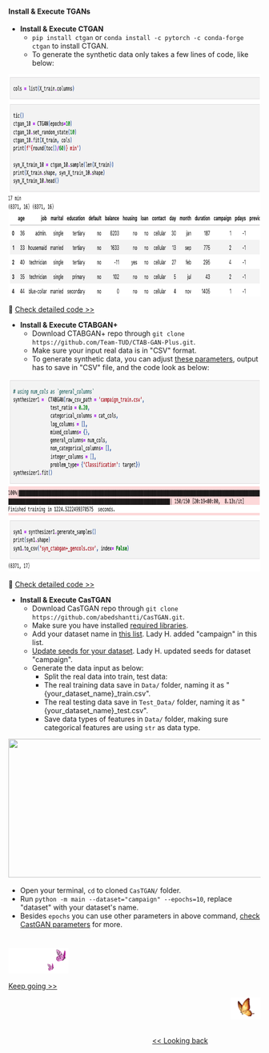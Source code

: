 #### Install & Execute TGANs

* <b>Install & Execute CTGAN</b>
  * `pip install ctgan` or `conda install -c pytorch -c conda-forge ctgan` to install CTGAN.
  * To generate the synthetic data only takes a few lines of code, like below:
<img src="https://github.com/lady-h-world/My_Garden/blob/main/images/Secret_Guest_images/ctgan_syn_gen_code.png" width="903" height="444" />
  
🌻 [Check detailed code >>][5] 


* <b>Install & Execute CTABGAN+</b>
  * Download CTABGAN+ repo through `git clone https://github.com/Team-TUD/CTAB-GAN-Plus.git`.
  * Make sure your input real data is in "CSV" format.
  * To generate synthetic data, you can adjust [these parameters][4], output has to save in "CSV" file, and the code look as below:
<img src="https://github.com/lady-h-world/My_Garden/blob/main/images/Secret_Guest_images/ctabgan+_syn_gen_code.png" width="903" height="385" />

🌻 [Check detailed code >>][3] 


* <b>Install & Execute CasTGAN</b>
  * Download CasTGAN repo through `git clone https://github.com/abedshantti/CasTGAN.git`.
  * Make sure you have installed [required libraries][7].
  * Add your dataset name in [this list][8]. Lady H. added "campaign" in this list.
  * [Update seeds for your dataset][9]. Lady H. updated seeds for dataset "campaign".
  * Generate the data input as below:
    * Split the real data into train, test data:
    * The real training data save in `Data/` folder, naming it as "{your_dataset_name}_train.csv".
    * The real testing data save in `Test_Data/` folder, naming it as "{your_dataset_name}_test.csv".
    * Save data types of features in `Data/` folder, making sure categorical features are using `str` as data type.
<img src="https://github.com/lady-h-world/My_Garden/blob/main/images/Secret_Guest_imagescastgan_data_input.png" width="528" height="277" />
  
  * Open your terminal, `cd` to cloned `CasTGAN/` folder.
  * Run `python -m main --dataset="campaign" --epochs=10`, replace "dataset" with your dataset's name.
  * Besides `epochs` you can use other parameters in above command, [check CastGAN parameters][10] for more.

#
<p align="left">
<img src="https://github.com/lady-h-world/My_Garden/blob/main/images/follow_us.png" width="120" height="50" />
</p>

[Keep going >>][11]

<p align="right">
<img src="https://github.com/lady-h-world/My_Garden/blob/main/images/going_back.png" width="60" height="44" />
</p>

&nbsp;&nbsp;&nbsp;&nbsp;&nbsp;&nbsp;&nbsp;&nbsp;&nbsp;&nbsp;&nbsp;&nbsp;&nbsp;&nbsp;&nbsp;&nbsp;&nbsp;&nbsp;&nbsp;&nbsp;&nbsp;&nbsp;&nbsp;&nbsp;&nbsp;&nbsp;&nbsp;&nbsp;&nbsp;&nbsp;&nbsp;&nbsp;&nbsp;&nbsp;&nbsp;&nbsp;&nbsp;&nbsp;&nbsp;&nbsp;&nbsp;&nbsp;&nbsp;&nbsp;&nbsp;&nbsp;&nbsp;&nbsp;&nbsp;&nbsp;&nbsp;&nbsp;&nbsp;&nbsp;&nbsp;&nbsp;&nbsp;&nbsp;&nbsp;&nbsp;&nbsp;&nbsp;&nbsp;&nbsp;&nbsp;&nbsp;&nbsp;&nbsp;&nbsp;&nbsp;&nbsp;&nbsp;&nbsp;&nbsp;&nbsp;&nbsp;&nbsp;&nbsp;&nbsp;&nbsp;&nbsp;&nbsp;&nbsp;&nbsp;&nbsp;&nbsp;&nbsp;&nbsp;&nbsp;&nbsp;&nbsp;&nbsp;&nbsp;&nbsp;&nbsp;&nbsp;&nbsp;&nbsp;&nbsp;&nbsp;&nbsp;&nbsp;&nbsp;&nbsp;&nbsp;&nbsp;&nbsp;&nbsp;&nbsp;&nbsp;&nbsp;&nbsp;&nbsp;&nbsp;&nbsp;&nbsp;&nbsp;&nbsp;&nbsp;&nbsp;&nbsp;&nbsp;&nbsp;&nbsp;&nbsp;&nbsp;&nbsp;&nbsp;&nbsp;&nbsp;&nbsp;&nbsp;&nbsp;&nbsp;&nbsp;&nbsp;&nbsp;&nbsp;&nbsp;&nbsp;&nbsp;&nbsp;&nbsp;&nbsp;&nbsp;&nbsp;&nbsp;&nbsp;&nbsp;&nbsp;&nbsp;&nbsp;&nbsp;&nbsp;&nbsp;&nbsp;&nbsp;&nbsp;&nbsp;&nbsp;&nbsp;&nbsp;&nbsp;&nbsp;&nbsp;&nbsp;&nbsp;&nbsp;&nbsp;&nbsp;&nbsp;&nbsp;&nbsp;&nbsp;&nbsp;&nbsp;&nbsp;&nbsp;&nbsp;&nbsp;&nbsp;&nbsp;&nbsp;&nbsp;&nbsp;&nbsp;&nbsp;&nbsp;&nbsp;&nbsp;&nbsp;&nbsp;&nbsp;&nbsp;&nbsp;&nbsp;&nbsp;&nbsp;&nbsp;&nbsp;&nbsp;[<< Looking back][12]


[1]:https://github.com/sdv-dev/CTGAN?tab=readme-ov-file#use-the-ctgan-standalone-library
[2]:https://github.com/sdv-dev/CTGAN?tab=readme-ov-file#usage-example
[3]:https://github.com/lady-h-world/My_Garden/blob/main/code/secret_guest/syn_data_exps/syn_ctabgan%2B.ipynb
[4]:https://github.com/Team-TUD/CTAB-GAN-Plus/blob/main/model/ctabgan.py#L17-L25
[5]:https://github.com/lady-h-world/My_Garden/blob/main/code/secret_guest/syn_data_exps/syn_ctgan.ipynb
[6]:https://github.com/lady-h-world/My_Garden/blob/main/code/secret_guest/syn_data_exps/syn_castgan.ipynb
[7]:https://github.com/abedshantti/castgan#system-requirements
[8]:https://github.com/abedshantti/CasTGAN/blob/main/main.py#L19-L31
[9]:https://github.com/abedshantti/CasTGAN/blob/main/main.py#L206-L257
[10]:https://github.com/abedshantti/CasTGAN/blob/main/Model/CasTGAN.py#L380-L413
[11]:https://github.com/lady-h-world/My_Garden/blob/main/reading_pages/Secret_Guest/tgans7.md
[12]:https://github.com/lady-h-world/My_Garden/blob/main/reading_pages/Secret_Guest/tgans5.md

